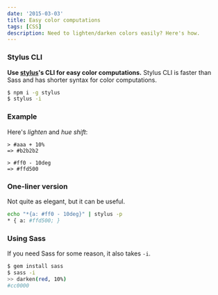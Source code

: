 ```yaml
---
date: '2015-03-03'
title: Easy color computations
tags: [CSS]
description: Need to lighten/darken colors easily? Here's how.
---
```


### Stylus CLI

<!-- {.-literate-style} -->

**Use [stylus]'s CLI for easy color computations.** Stylus CLI is faster than Sass and has shorter syntax for color computations.

```bash
$ npm i -g stylus
$ stylus -i
```

<!-- {.-terminal} -->

### Example

<!-- {.-literate-style} -->

Here's _lighten_ and _hue shift_:

```
> #aaa + 10%
=> #b2b2b2

> #ff0 - 10deg
=> #ffd500
```

<!-- {.-terminal} -->

### One-liner version

<!-- {.-literate-style} -->

Not quite as elegant, but it can be useful.

```bash
echo "*{a: #ff0 - 10deg}" | stylus -p
* { a: #ffd500; }
```

<!-- {.-terminal} -->

### Using Sass

<!-- {.-literate-style} -->

If you need Sass for some reason, it also takes `-i`.

```sh
$ gem install sass
$ sass -i
>> darken(red, 10%)
#cc0000
```

<!-- {.-terminal} -->

[stylus]: http://learnboost.github.io/stylus
